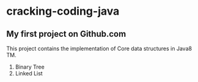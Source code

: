 # cracking-coding-java

## My first project on Github.com

This project contains the implementation of Core data structures in Java8 TM.

1. Binary Tree
2. Linked List
